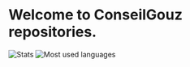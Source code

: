 # Welcome to ConseilGouz repositories.

![Stats](https://github-readme-stats.vercel.app/api?username=conseilgouz&show_icons=true&theme=radical&count_private=true) ![Most used languages](https://github-readme-stats.vercel.app/api/top-langs/?username=conseilgouz)
